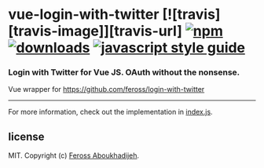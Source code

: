 # vue-login-with-twitter [![travis][travis-image]][travis-url] [![npm][npm-image]][npm-url] [![downloads][downloads-image]][downloads-url] [![javascript style guide][standard-image]][standard-url]

<!-- [travis-image]: https://img.shields.io/travis/feross/login-with-twitter/master.svg
[travis-url]: https://travis-ci.org/feross/login-with-twitter -->

[npm-image]: https://img.shields.io/npm/v/login-with-twitter.svg
[npm-url]: https://www.npmjs.com/package/vue-login-with-twitter
[downloads-image]: https://img.shields.io/npm/dm/login-with-twitter.svg
[downloads-url]: https://www.npmjs.com/package/vue-login-with-twitter
[standard-image]: https://img.shields.io/badge/code_style-standard-brightgreen.svg
[standard-url]: https://standardjs.com

### Login with Twitter for Vue JS. OAuth without the nonsense.

Vue wrapper for https://github.com/feross/login-with-twitter

---

For more information, check out the implementation in [index.js](index.js).

## license

MIT. Copyright (c) [Feross Aboukhadijeh](http://feross.org).
